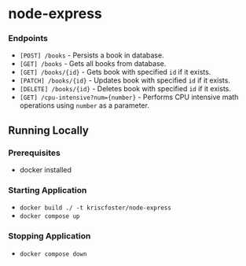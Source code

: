 # node-express

### Endpoints

- `[POST] /books` - Persists a book in database.
- `[GET] /books` - Gets all books from database.
- `[GET] /books/{id}` - Gets book with specified `id` if it exists.
- `[PATCH] /books/{id}` - Updates book with specified `id` if it exists.
- `[DELETE] /books/{id}` - Deletes book with specified `id` if it exists.
- `[GET] /cpu-intensive?num={number}` - Performs CPU intensive math operations using `number` as a parameter.

## Running Locally

### Prerequisites
* docker installed

### Starting Application
* `docker build ./ -t kriscfoster/node-express`
* `docker compose up`

### Stopping Application
* `docker compose down`
